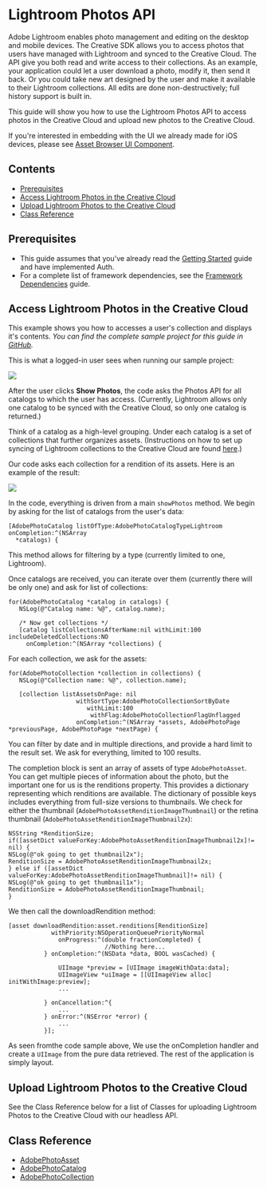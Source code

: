 # Lightroom Photos API

Adobe Lightroom enables photo management and editing on the desktop and mobile devices. The Creative SDK allows you to access photos that users have managed with Lightroom and synced to the Creative Cloud.  The API give you both read and write access to their collections. As an example, your application could let a user download a photo, modify it, then send it back. Or you could take new art designed by the user and make it available to their Lightroom collections. All edits are done non-destructively; full history support is built in.

This guide will show you how to use the Lightroom Photos API to access photos in the Creative Cloud and upload new photos to the Creative Cloud.

If you're interested in embedding with the UI we already made for iOS devices, please see [Asset Browser UI Component](/articles/assetbrowser/index.html).

## Contents

- [Prerequisites](#prerequisites)
- [Access Lightroom Photos in the Creative Cloud](#access)
- [Upload Lightroom Photos to the Creative Cloud](#upload)
- [Class Reference](#reference)

<a name="prerequisites"></a>
## Prerequisites

+ This guide assumes that you've already read the <a href="/articles/gettingstarted/index.html">Getting Started</a> guide and have implemented Auth.
+ For a complete list of framework dependencies, see the <a href="/articles/dependencies/index.html">Framework Dependencies</a> guide.

<a name="access"></a>
## Access Lightroom Photos in the Creative Cloud

This example shows you how to accesses a user's collection and displays it's contents.
*You can find the complete sample project for this guide in <a href="https://github.com/CreativeSDK/ios-getting-started-samples" target="_blank">GitHub</a>.*

This is what a logged-in user sees when running our sample project:

<img src="https://aviarystatic.s3.amazonaws.com/creativesdk/ios/photos/photos1.jpg"/>

After the user clicks **Show Photos**, the code asks the Photos API for all catalogs to which the user has access. (Currently, Lightroom allows only one catalog to be synced with the Creative Cloud, so only one catalog is returned.)

Think of a catalog as a high-level grouping. Under each catalog is a set of collections that further organizes assets. (Instructions on how to set up syncing of Lightroom collections to the Creative Cloud are found [here](https://helpx.adobe.com/lightroom/help/lightroom-mobile-desktop-features.html).)

Our code asks each collection for a rendition of its assets. Here is an example of the result:

<img src="https://aviarystatic.s3.amazonaws.com/creativesdk/ios/photos/photos2.jpg"/>

In the code, everything is driven from a main `showPhotos` method. We begin by asking for the list of catalogs from the user's data:

    [AdobePhotoCatalog listOfType:AdobePhotoCatalogTypeLightroom onCompletion:^(NSArray
      *catalogs) {

This method allows for filtering by a type (currently limited to one, Lightroom).

Once catalogs are received, you can iterate over them (currently there will be only one) and ask for list of collections:

    for(AdobePhotoCatalog *catalog in catalogs) {
       NSLog(@"Catalog name: %@", catalog.name);

       /* Now get collections */
       [catalog listCollectionsAfterName:nil withLimit:100 includeDeletedCollections:NO
         onCompletion:^(NSArray *collections) {

For each collection, we ask for the assets:

    for(AdobePhotoCollection *collection in collections) {
       NSLog(@"Collection name: %@", collection.name);

       [collection listAssetsOnPage: nil
                       withSortType:AdobePhotoCollectionSortByDate
                          withLimit:100
                           withFlag:AdobePhotoCollectionFlagUnflagged
                       onCompletion:^(NSArray *assets, AdobePhotoPage *previousPage, AdobePhotoPage *nextPage) {

You can filter by date and in multiple directions, and provide a hard limit to the result set. We ask for everything, limited to 100 results.

The completion block is sent an array of assets of type `AdobePhotoAsset`. You can get multiple pieces of information about the photo, but the important one for us is the renditions property. This provides a dictionary representing which renditions are available. The dictionary of possible keys includes everything from full-size versions to thumbnails. We check for either the thumbnail (`AdobePhotoAssetRenditionImageThumbnail`) or the retina thumbnail (`AdobePhotoAssetRenditionImageThumbnail2x`):

    NSString *RenditionSize;
    if([assetDict valueForKey:AdobePhotoAssetRenditionImageThumbnail2x]!= nil) {
    NSLog(@"ok going to get thumbnail2x");
    RenditionSize = AdobePhotoAssetRenditionImageThumbnail2x;
    } else if ([assetDict valueForKey:AdobePhotoAssetRenditionImageThumbnail]!= nil) {
    NSLog(@"ok going to get thumbnail1x");
    RenditionSize = AdobePhotoAssetRenditionImageThumbnail;
    }

We then call the downloadRendition method:

    [asset downloadRendition:asset.renditions[RenditionSize]
                withPriority:NSOperationQueuePriorityNormal
                  onProgress:^(double fractionCompleted) {
                               //Nothing here...
              } onCompletion:^(NSData *data, BOOL wasCached) {

                  UIImage *preview = [UIImage imageWithData:data];
                  UIImageView *uiImage = [[UIImageView alloc] initWithImage:preview];
                  ...

              } onCancellation:^{
                  ...
              } onError:^(NSError *error) {
                  ...
              }];


As seen fromthe code sample above, We use the onCompletion handler and create a `UIImage` from the pure data retrieved.  The rest of the application is simply layout.

<a name="upload"></a>
## Upload Lightroom Photos to the Creative Cloud

See the Class Reference below for a list of Classes for uploading Lightroom Photos to the Creative Cloud with our headless API.

<a name="reference"></a>
## Class Reference

+ [AdobePhotoAsset](/Classes/AdobePhotoAsset.html)
+ [AdobePhotoCatalog](/Classes/AdobePhotoCatalog.html) 
+ [AdobePhotoCollection](/Classes/AdobePhotoCollection.html) 
